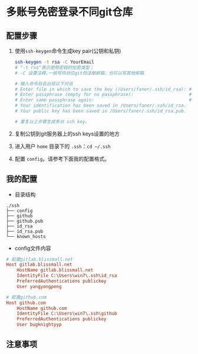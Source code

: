# 多账号免密登录不同git仓库

## 配置步骤

1. 使用`ssh-keygen`命令生成key pair(公钥和私钥)

    ```bash
    ssh-keygen -t rsa -C YourEmail
    # "-t rsa"表示使用密钥的加密类型；
    # -C 设置注释,一般写你对应git的注册邮箱，也可以写其他邮箱

    # 输入命令后会出现以下对话
    # Enter file in which to save the key (/Users/faner/.ssh/id_rsa): #设置私钥文件名字。 eg: github（若不指定目录，就在当前目录生成）
    # Enter passphrase (empty for no passphrase):                     # 输入密钥文件授权密码，不用设置 直接回车
    # Enter same passphrase again:                                    # 确认密钥文件授权密码，不用设置 直接回车
    # Your identification has been saved in /Users/faner/.ssh/id_rsa.
    # Your public key has been saved in /Users/faner/.ssh/id_rsa.pub.

    # 重复以上步骤生成多对 ssh key。
    ```

2. 复制公钥到git服务器上的ssh keys设置的地方
3. 进入用户 `home` 目录下的 `.ssh`：`cd ~/.ssh`
4. 配置 `config`。请参考下面我的配置格式。


## 我的配置

- 目录结构

```tree
./ssh
├── config
├── github
├── github.pub
├── id_rsa
├── id_rsa.pub
└── known_hosts
```

- config文件内容

```ini
# 配置gitlab.blissmall.net
Host gitlab.blissmall.net
    HostName gitlab.blissmall.net
    IdentityFile C:\Users\win7\.ssh\id_rsa
    PreferredAuthentications publickey
    User yangyongpeng

# 配置github.com
Host github.com
    HostName github.com
    IdentityFile C:\Users\win7\.ssh\github
    PreferredAuthentications publickey
    User bugknightyyp
```

## 注意事项

